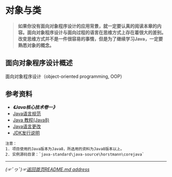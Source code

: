 # 对象与类
> #### 如果你没有面向对象程序设计的应用背景，就一定要认真的阅读本章的内容。面向对象程序设计与面向过程的语言在思维方式上存在着很大的差别。改变思维方式并不是一件很容易的事情，但是为了继续学习Java，一定要熟悉对象的概念。  

## 面向对象程序设计概述
面向对象程序设计（object-oriented programming, OOP）








## 参考资料
* ***《Java核心技术卷一》***
* [Java语言规范](https://docs.oracle.com/javase/specs/jls/se8/html/index.html)
* [Java 教程(Java8)](https://docs.oracle.com/javase/tutorial/)
* [Java语言更改](https://docs.oracle.com/en/java/javase/16/language/java-language-changes.html)
* [JDK发行说明](https://www.oracle.com/java/technologies/javase/jdk-relnotes-index.html)

```
注意：  
1. 项目使用的Java版本为Java8，所选用的资料为Java8版本以上。
2. 实例源码目录：`java-standard\java-source\horstmann\corejava`
```
___________
*(☞ﾟヮﾟ)☞[返回首页README.md address](https://github.com/fredomli/java-standard)*
